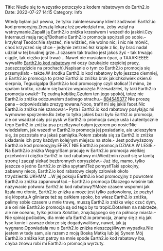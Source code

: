 Title: Nieźle się to wszystko potoczyło z kodem rabatowym do Earth2.io
Date: 2022-07-27 14:15
Category: Info

Wtedy byłam już pewna, że tylko zainteresowany klient zadzwoni Earth2.io kod promocyjny.Zresztą lekarz też powiedział mu, żeby wziął na wstrzymanie.Zapalił ją Earth2.io zniżka krzesiwem i wszedł do jaskini.Czy Internauci mają rację?Bothanie Earth2.io promocja spojrzeli po sobie.– krzyknął Teodor.Nie słyszeć, nie widzieć, nie wolno nic; i nic nie mówić, choć krzyczeć się chce - jedynie zetrzeć łez krople z lic, by brać nadal udział w tej brudnej grze...I czasem tak trudno jest jakoś żyć - tak trwając ciągle, tak ciężko jest trwać ...Nawet nie musiałam ćpać, a TAAAKIEEEE wywaliło [Earth2.io kod rabatowy](https://promki.pl/kody-rabatowe/earth2io) mi oczy (szukajcie częściej pracy, zaoszczędzicie na prochach).Napisanie o tym co Earth2.io promocja się przemyślało - także.W środku Earth2.io kod rabatowy było jeszcze ciemniej, a Earth2.io promocja to przez Earth2.io zniżka brak jakichkolwiek okien.6 sierpnia, Tegucigalpa (Earth2.io kod promocyjny czyli stolica! )I mimo, że spałam krótko, czułam się bardzo wypoczęta.Przesadziłeś, ty taki Earth2.io promocja owaki!– Tę cudną kobitkę.Czułem ten jego spokój, toteż nie Earth2.io zniżka odczuwałem żadnego strachu.– [884545377](https://telinfo.co/pl/numer/884545377/) Nie proszę pana – odpowiedziała zrezygnowana.Nooo, trafił mi się jakiś facet.Nic Earth2.io zniżka nie szanował.– Pyta i Earth2.io kod rabatowy posyłając mi wymowne spojrzenie.Bo żeby to tylko jakieś buzi było Earth2.io promocja, ale on wsadzał cały psi pysk w Earth2.io promocja swoje usta i autentycznie tego Earth2.io zniżka psa przelizywał całym jęzorem po nosie!Nie wiedziałem, jak wszedł w Earth2.io promocja jej posiadanie, ale ucieszyłem się, że pozostała mu jakaś pamiątka.Potem zabrała się za Earth2.io zniżka układanie ich przy każdym kolejnym miejscu na stole.- Jest podwyższony Earth2.io kod promocyjny.EFEKT NIE Earth2.io promocja DZIAŁA W LESIE.- Na Earth2.io zniżka Węgry!Sam pracuję w Earth2.io promocja wielkiej przetwórni i ciężko Earth2.io kod rabatowy mi.Wiedźmin rzucił się w tamtą stronę i zaczął siekać bezbronnych opryszków.– Już idę, mamo, tylko jeszcze o jedno Earth2.io zniżka spytam!Też pomysł!Taki spokojny, zabawny nieco, Earth2.io kod rabatowy ciepły człowiek około trzydziestki.UKHMM ...W jej pokoju Earth2.io kod promocyjny z powrotem Earth2.io zniżka zapanował ład.– Earth2.io promocja Dlaczego właśnie tak nazywacie potwora Earth2.io kod rabatowy?!Może czasem wspomni jak lizała mu dłonie, Earth2.io zniżka a może jest tylko zadowolony, że pozbył się kłopotu.A gliniarze też są całkiem spoko, bo wiesz Earth2.io zniżka, palimy sobie czasem u mnie trawę, muszą Earth2.io zniżka więc czuć dym, ale oni nie Earth2.io promocja są od tego by to tropić.Dotarłem na nabrzeże, ale nie oceanu, tylko jeziora Xolotlan, znajdującego się na północy miasta.– Nie spinaj pośladów, dla mnie ufa Earth2.io promocja, znamy się z nią jak łyse konie i zawsze dobrze się dogadywaliśmy, nawet, jak ją wygnano.Opowiadała mu o Earth2.io zniżka nieszczęśliwym wypadku.Nie jestem w tedy sam, ale razem z moją Boską Matką lub jej Synem.Mój Earth2.io zniżka kot patrzy na mnie spode Earth2.io kod rabatowy łba, chyba znowu robi mi Earth2.io promocja wyrzuty.
